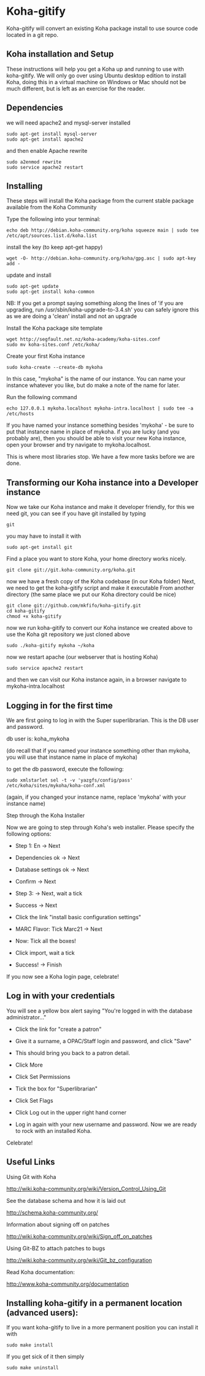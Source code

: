 Koha-gitify
===========
Koha-gitify will convert an existing Koha package install to use source code located in a git repo.

Koha installation and Setup
---------------------------

These instructions will help you get a Koha up and running to use with koha-gitify.
We will only go over using Ubuntu desktop edition to install Koha, doing this in a virtual machine on Windows or Mac should not be much different, but is left as an exercise for the reader.

Dependencies
------------

we will need apache2 and mysql-server installed

    sudo apt-get install mysql-server
    sudo apt-get install apache2

and then enable Apache rewrite

    sudo a2enmod rewrite
    sudo service apache2 restart

Installing
----------

These steps will install the Koha package from the current stable package available from the Koha Community

Type the following into your terminal: 

    echo deb http://debian.koha-community.org/koha squeeze main | sudo tee /etc/apt/sources.list.d/koha.list

install the key (to keep apt-get happy)

    wget -O- http://debian.koha-community.org/koha/gpg.asc | sudo apt-key add -

update and install

    sudo apt-get update
    sudo apt-get install koha-common

NB: If you get a prompt saying something along the lines of 'if you are upgrading, run /usr/sbin/koha-upgrade-to-3.4.sh' you can safely ignore this as we are doing a 'clean' install and not an upgrade

Install the Koha package site template 

    wget http://segfault.net.nz/koha-academy/koha-sites.conf
    sudo mv koha-sites.conf /etc/koha/

Create your first Koha instance

    sudo koha-create --create-db mykoha

In this case, "mykoha" is the name of our instance. You can name your instance whatever you like, but do make a note of the name for later.

Run the following command

    echo 127.0.0.1 mykoha.localhost mykoha-intra.localhost | sudo tee -a /etc/hosts

If you have named your instance something besides 'mykoha' - be sure to put that instance name in place of mykoha. 
if you are lucky (and you probably are), then you should be able to visit your new Koha instance, open your browser and try navigate to mykoha.localhost.

This is where most libraries stop. We have a few more tasks before we are done.

Transforming our Koha instance into a Developer instance
--------------------------------------------------------

Now we take our Koha instance and make it developer friendly, for this we need git, you can see if you have git installed by typing

    git

you may have to install it with

    sudo apt-get install git

Find a place you want to store Koha, your home directory works nicely.

    git clone git://git.koha-community.org/koha.git

now we have a fresh copy of the Koha codebase (in our Koha folder)
Next, we need to get the koha-gitify script and make it executable 
From another directory (the same place we put our Koha directory could be nice) 

    git clone git://github.com/mkfifo/koha-gitify.git
    cd koha-gitify
    chmod +x koha-gitify

now we run koha-gitify to convert our Koha instance we created above to use the Koha git repository we just cloned above

    sudo ./koha-gitify mykoha ~/koha

now we restart apache (our webserver that is hosting Koha)

    sudo service apache2 restart

and then we can visit our Koha instance again, in a browser navigate to mykoha-intra.localhost

Logging in for the first time
-----------------------------

We are first going to log in with the Super superlibrarian. This is the DB user and password.

db user is: koha_mykoha 

(do recall that if you named your instance something other than mykoha, you will use that instance name in place of mykoha)

to get the db password, execute the following:

    sudo xmlstarlet sel -t -v 'yazgfs/config/pass' /etc/koha/sites/mykoha/koha-conf.xml

(again, if you changed your instance name, replace 'mykoha' with your instance name)

Step through the Koha Installer

Now we are going to step through Koha's web installer. Please specify the following options:

* Step 1: En -> Next

* Dependencies ok -> Next

* Database settings ok -> Next

* Confirm -> Next

* Step 3: -> Next, wait a tick

* Success -> Next

* Click the link "install basic configuration settings"

* MARC Flavor: Tick Marc21 -> Next

* Now: Tick all the boxes! 

* Click import, wait a tick

* Success! -> Finish

If you now see a Koha login page, celebrate!

Log in with your credentials 
----------------------------

You will see a yellow box alert saying "You're logged in with the database administrator..."

* Click the link for "create a patron" 

* Give it a surname, a OPAC/Staff login and password, and click "Save"

* This should bring you back to a patron detail. 

* Click More 

* Click Set Permissions 

* Tick the box for "Superlibrarian" 

* Click Set Flags 

* Click Log out in the upper right hand corner 

* Log in again with your new username and password. Now we are ready to rock with an installed Koha. 

Celebrate!

Useful Links
------------

Using Git with Koha

http://wiki.koha-community.org/wiki/Version_Control_Using_Git

See the database schema and how it is laid out

http://schema.koha-community.org/

Information about signing off on patches

http://wiki.koha-community.org/wiki/Sign_off_on_patches

Using Git-BZ to attach patches to bugs

http://wiki.koha-community.org/wiki/Git_bz_configuration

Read Koha documentation: 

http://www.koha-community.org/documentation

Installing koha-gitify in a permanent location (advanced users):
-----------------------------------------------

If you want koha-gitify to live in a more permanent position you can install it with

    sudo make install

If you get sick of it then simply

    sudo make uninstall

